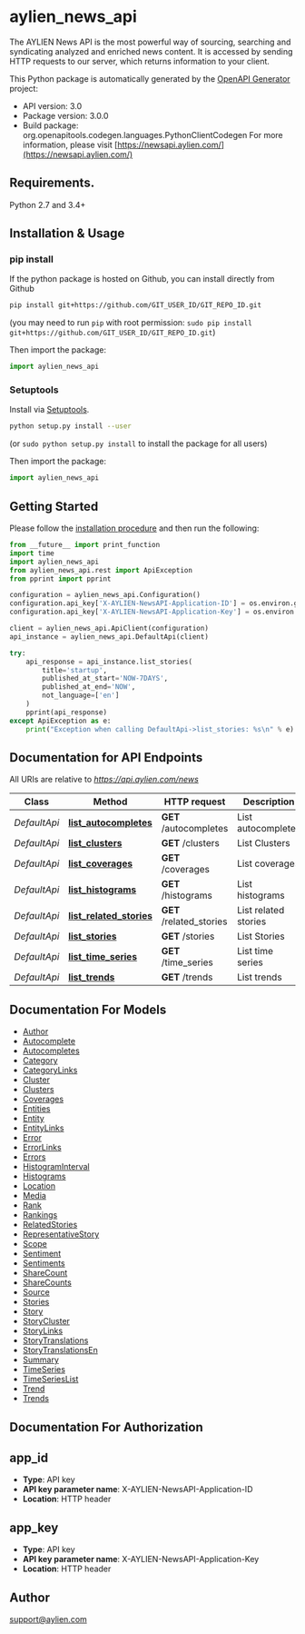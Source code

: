 # aylien_news_api
The AYLIEN News API is the most powerful way of sourcing, searching and syndicating analyzed and enriched news content. It is accessed by sending HTTP requests to our server, which returns information to your client. 

This Python package is automatically generated by the [OpenAPI Generator](https://openapi-generator.tech) project:

- API version: 3.0
- Package version: 3.0.0
- Build package: org.openapitools.codegen.languages.PythonClientCodegen
For more information, please visit [https://newsapi.aylien.com/](https://newsapi.aylien.com/)

## Requirements.

Python 2.7 and 3.4+

## Installation & Usage
### pip install

If the python package is hosted on Github, you can install directly from Github

```sh
pip install git+https://github.com/GIT_USER_ID/GIT_REPO_ID.git
```
(you may need to run `pip` with root permission: `sudo pip install git+https://github.com/GIT_USER_ID/GIT_REPO_ID.git`)

Then import the package:
```python
import aylien_news_api 
```

### Setuptools

Install via [Setuptools](http://pypi.python.org/pypi/setuptools).

```sh
python setup.py install --user
```
(or `sudo python setup.py install` to install the package for all users)

Then import the package:
```python
import aylien_news_api
```

## Getting Started

Please follow the [installation procedure](#installation--usage) and then run the following:

```python
from __future__ import print_function
import time
import aylien_news_api
from aylien_news_api.rest import ApiException
from pprint import pprint

configuration = aylien_news_api.Configuration()
configuration.api_key['X-AYLIEN-NewsAPI-Application-ID'] = os.environ.get('NEWSAPI_APP_ID')
configuration.api_key['X-AYLIEN-NewsAPI-Application-Key'] = os.environ.get('NEWSAPI_APP_KEY')

client = aylien_news_api.ApiClient(configuration)
api_instance = aylien_news_api.DefaultApi(client)

try:
    api_response = api_instance.list_stories(
        title='startup',
        published_at_start='NOW-7DAYS',
        published_at_end='NOW',
        not_language=['en']
    )
    pprint(api_response)
except ApiException as e:
    print("Exception when calling DefaultApi->list_stories: %s\n" % e)
```

## Documentation for API Endpoints

All URIs are relative to *https://api.aylien.com/news*

Class | Method | HTTP request | Description
------------ | ------------- | ------------- | -------------
*DefaultApi* | [**list_autocompletes**](docs/DefaultApi.md#list_autocompletes) | **GET** /autocompletes | List autocompletes
*DefaultApi* | [**list_clusters**](docs/DefaultApi.md#list_clusters) | **GET** /clusters | List Clusters
*DefaultApi* | [**list_coverages**](docs/DefaultApi.md#list_coverages) | **GET** /coverages | List coverages
*DefaultApi* | [**list_histograms**](docs/DefaultApi.md#list_histograms) | **GET** /histograms | List histograms
*DefaultApi* | [**list_related_stories**](docs/DefaultApi.md#list_related_stories) | **GET** /related_stories | List related stories
*DefaultApi* | [**list_stories**](docs/DefaultApi.md#list_stories) | **GET** /stories | List Stories
*DefaultApi* | [**list_time_series**](docs/DefaultApi.md#list_time_series) | **GET** /time_series | List time series
*DefaultApi* | [**list_trends**](docs/DefaultApi.md#list_trends) | **GET** /trends | List trends


## Documentation For Models

 - [Author](docs/Author.md)
 - [Autocomplete](docs/Autocomplete.md)
 - [Autocompletes](docs/Autocompletes.md)
 - [Category](docs/Category.md)
 - [CategoryLinks](docs/CategoryLinks.md)
 - [Cluster](docs/Cluster.md)
 - [Clusters](docs/Clusters.md)
 - [Coverages](docs/Coverages.md)
 - [Entities](docs/Entities.md)
 - [Entity](docs/Entity.md)
 - [EntityLinks](docs/EntityLinks.md)
 - [Error](docs/Error.md)
 - [ErrorLinks](docs/ErrorLinks.md)
 - [Errors](docs/Errors.md)
 - [HistogramInterval](docs/HistogramInterval.md)
 - [Histograms](docs/Histograms.md)
 - [Location](docs/Location.md)
 - [Media](docs/Media.md)
 - [Rank](docs/Rank.md)
 - [Rankings](docs/Rankings.md)
 - [RelatedStories](docs/RelatedStories.md)
 - [RepresentativeStory](docs/RepresentativeStory.md)
 - [Scope](docs/Scope.md)
 - [Sentiment](docs/Sentiment.md)
 - [Sentiments](docs/Sentiments.md)
 - [ShareCount](docs/ShareCount.md)
 - [ShareCounts](docs/ShareCounts.md)
 - [Source](docs/Source.md)
 - [Stories](docs/Stories.md)
 - [Story](docs/Story.md)
 - [StoryCluster](docs/StoryCluster.md)
 - [StoryLinks](docs/StoryLinks.md)
 - [StoryTranslations](docs/StoryTranslations.md)
 - [StoryTranslationsEn](docs/StoryTranslationsEn.md)
 - [Summary](docs/Summary.md)
 - [TimeSeries](docs/TimeSeries.md)
 - [TimeSeriesList](docs/TimeSeriesList.md)
 - [Trend](docs/Trend.md)
 - [Trends](docs/Trends.md)


## Documentation For Authorization


## app_id

- **Type**: API key
- **API key parameter name**: X-AYLIEN-NewsAPI-Application-ID
- **Location**: HTTP header


## app_key

- **Type**: API key
- **API key parameter name**: X-AYLIEN-NewsAPI-Application-Key
- **Location**: HTTP header


## Author

support@aylien.com


